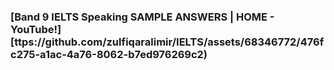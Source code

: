 ### [Band 9 IELTS Speaking SAMPLE ANSWERS | HOME - YouTube!][ttps://github.com/zulfiqaralimir/IELTS/assets/68346772/476fc275-a1ac-4a76-8062-b7ed976269c2)

